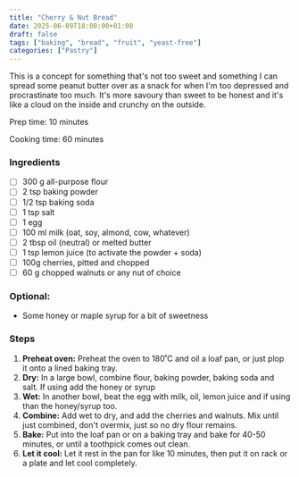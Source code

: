 ```yaml
---
title: "Cherry & Nut Bread"
date: 2025-06-09T18:00:00+01:00
draft: false
tags: ["baking", "bread", "fruit", "yeast-free"]
categories: ["Pastry"]
---
```


This is a concept for something that's not too sweet and something I can spread some peanut butter over as a snack for when I'm too depressed and procrastinate too much.
It's more savoury than sweet to be honest and it's like a cloud on the inside and crunchy on the outside.

<div class="recipe" id="recipe">
Prep time: 10 minutes

Cooking time: 60 minutes

### Ingredients
- [ ] 300 g all-purpose flour
- [ ] 2 tsp baking powder
- [ ] 1/2 tsp baking soda
- [ ] 1 tsp salt  
- [ ] 1 egg
- [ ] 100 ml milk (oat, soy, almond, cow, whatever)
- [ ] 2 tbsp oil (neutral) or melted butter
- [ ] 1 tsp lemon juice (to activate the powder + soda)
- [ ] 100g cherries, pitted and chopped
- [ ] 60 g chopped walnuts or any nut of choice

### Optional:
- Some honey or maple syrup for a bit of sweetness

### Steps
1. **Preheat oven:** Preheat the oven to 180˚C and oil a loaf pan, or just plop it onto a lined baking tray.
2. **Dry:** In a large bowl, combine flour, baking powder, baking soda and salt. If using add the honey or syrup
3. **Wet:** In another bowl, beat the egg with milk, oil, lemon juice and if using than the honey/syrup too.
4. **Combine:** Add wet to dry, and add the cherries and walnuts. Mix until just combined, don't overmix, just so no dry flour remains.
5. **Bake:** Put into the loaf pan or on a baking tray and bake for 40-50 minutes, or until a toothpick comes out clean.
6. **Let it cool:** Let it rest in the pan for like 10 minutes, then put it on rack or a plate and let cool completely.
</div>
